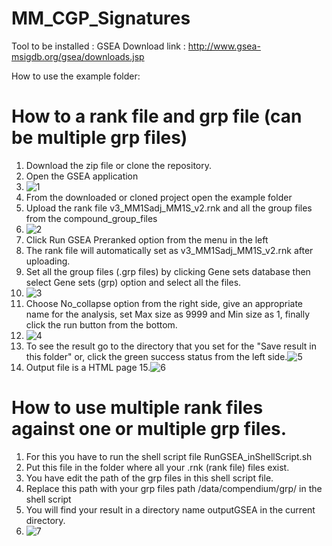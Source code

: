 # MM_CGP_Signatures
Tool to be installed : GSEA
Download link : http://www.gsea-msigdb.org/gsea/downloads.jsp

How to use the example folder:
# How to a rank file and grp file (can be multiple grp files)
1. Download the zip file or clone the repository.
2. Open the GSEA application
3. ![1](https://user-images.githubusercontent.com/34687633/131396186-ce783a0e-3159-4ccc-8ed3-3308746e7b1e.png)
4. From the downloaded or cloned project open the example folder
5. Upload the rank file v3_MM1Sadj_MM1S_v2.rnk and all the group files from the compound_group_files
6. ![2](https://user-images.githubusercontent.com/34687633/131397159-746bd0e7-e74e-49c2-9f60-bf929a4629f5.png)
7. Click Run GSEA Preranked option from the menu in the left 
8. The rank file will automatically set as v3_MM1Sadj_MM1S_v2.rnk after uploading.
9. Set all the group files (.grp files) by clicking Gene sets database then select Gene sets (grp) option and select all the files. 
10. ![3](https://user-images.githubusercontent.com/34687633/131398595-e4ef9912-1175-431f-9093-cb39f1327811.png)
11. Choose No_collapse option from the right side, give an appropriate name for the analysis, set Max size as 9999 and Min size as 1, finally click the run button from the bottom.
12. ![4](https://user-images.githubusercontent.com/34687633/131399332-5adcb191-9d71-4777-90ab-d7ab42b0002e.png)
13. To see the result go to the directory that you set for the "Save result in this folder" or, click the green success status from the left side.![5](https://user-images.githubusercontent.com/34687633/131399988-67c2c8f5-2fc0-46a9-956c-582268dcb0fd.png)
14. Output file is a HTML page 
15.![6](https://user-images.githubusercontent.com/34687633/131400299-768af2c5-f134-4595-a37c-da16d98dd650.png)

# How to use multiple rank files against one or multiple grp files.
1. For this you have to run the shell script file RunGSEA_inShellScript.sh
2. Put this file in the folder where all your .rnk (rank file) files exist.
3. You have edit the path of the grp files in this shell script file.
4. Replace this path with your grp files path /data/compendium/grp/ in the shell script
5. You will find your result in a directory name outputGSEA in the current directory.
6. ![7](https://user-images.githubusercontent.com/34687633/131409160-a5895d51-8fbb-4683-b8c3-79e7b45e3b5e.png)





